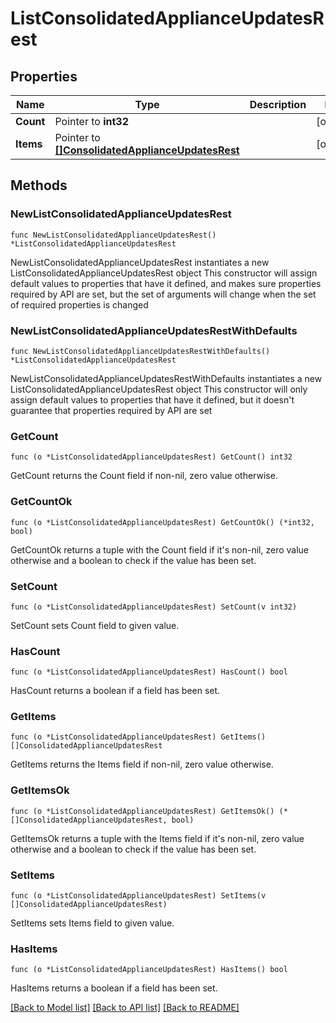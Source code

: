 # ListConsolidatedApplianceUpdatesRest

## Properties

Name | Type | Description | Notes
------------ | ------------- | ------------- | -------------
**Count** | Pointer to **int32** |  | [optional] 
**Items** | Pointer to [**[]ConsolidatedApplianceUpdatesRest**](ConsolidatedApplianceUpdatesRest.md) |  | [optional] 

## Methods

### NewListConsolidatedApplianceUpdatesRest

`func NewListConsolidatedApplianceUpdatesRest() *ListConsolidatedApplianceUpdatesRest`

NewListConsolidatedApplianceUpdatesRest instantiates a new ListConsolidatedApplianceUpdatesRest object
This constructor will assign default values to properties that have it defined,
and makes sure properties required by API are set, but the set of arguments
will change when the set of required properties is changed

### NewListConsolidatedApplianceUpdatesRestWithDefaults

`func NewListConsolidatedApplianceUpdatesRestWithDefaults() *ListConsolidatedApplianceUpdatesRest`

NewListConsolidatedApplianceUpdatesRestWithDefaults instantiates a new ListConsolidatedApplianceUpdatesRest object
This constructor will only assign default values to properties that have it defined,
but it doesn't guarantee that properties required by API are set

### GetCount

`func (o *ListConsolidatedApplianceUpdatesRest) GetCount() int32`

GetCount returns the Count field if non-nil, zero value otherwise.

### GetCountOk

`func (o *ListConsolidatedApplianceUpdatesRest) GetCountOk() (*int32, bool)`

GetCountOk returns a tuple with the Count field if it's non-nil, zero value otherwise
and a boolean to check if the value has been set.

### SetCount

`func (o *ListConsolidatedApplianceUpdatesRest) SetCount(v int32)`

SetCount sets Count field to given value.

### HasCount

`func (o *ListConsolidatedApplianceUpdatesRest) HasCount() bool`

HasCount returns a boolean if a field has been set.

### GetItems

`func (o *ListConsolidatedApplianceUpdatesRest) GetItems() []ConsolidatedApplianceUpdatesRest`

GetItems returns the Items field if non-nil, zero value otherwise.

### GetItemsOk

`func (o *ListConsolidatedApplianceUpdatesRest) GetItemsOk() (*[]ConsolidatedApplianceUpdatesRest, bool)`

GetItemsOk returns a tuple with the Items field if it's non-nil, zero value otherwise
and a boolean to check if the value has been set.

### SetItems

`func (o *ListConsolidatedApplianceUpdatesRest) SetItems(v []ConsolidatedApplianceUpdatesRest)`

SetItems sets Items field to given value.

### HasItems

`func (o *ListConsolidatedApplianceUpdatesRest) HasItems() bool`

HasItems returns a boolean if a field has been set.


[[Back to Model list]](../README.md#documentation-for-models) [[Back to API list]](../README.md#documentation-for-api-endpoints) [[Back to README]](../README.md)


